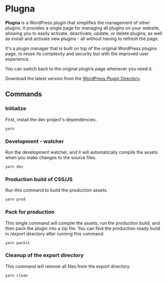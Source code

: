 # Plugna

**Plugna** is a WordPress plugin that simplifies the management of other plugins. It provides a single page for managing all plugins on your website, allowing you to easily activate, deactivate, update, or delete plugins, as well as install and activate new plugins - all without having to refresh the page.

It's a plugin manager that is built on top of the original WordPress plugins page, to reuse its complexity and security but with the improved user experience.

You can switch back to the original plugins page whenever you need it.

Download the latest version from the [WordPress Plugin Directory](https://wordpress.org/plugins/plugna/).

## Commands

### Initialize

First, install the dev project's dependencies.

```shell
yarn
```

### Development - watcher

Run the development watcher, and it will automatically compile the assets when you make changes to the source files.

```shell
yarn dev
```


### Production build of CSS/JS

Run this command to build the production assets.

```shell
yarn prod
```


### Pack for production

This single command will compile the assets, run the production build, and then pack the plugin into a zip file.
You can find the production-ready build in /export directory after running this command.

```shell
yarn packit
```

### Cleanup of the export directory

This command will remove all files from the export directory.

```shell
yarn clean
```